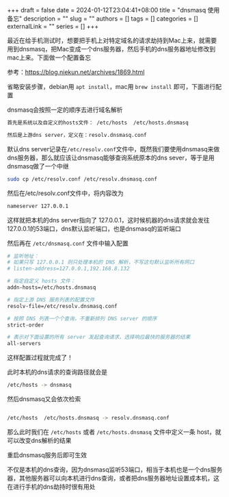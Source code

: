 +++ 
draft = false
date = 2024-01-12T23:04:41+08:00
title = "dnsmasq 使用备忘"
description = ""
slug = ""
authors = []
tags = []
categories = []
externalLink = ""
series = []
+++

最近在给手机测试时，想要把手机上对特定域名的请求劫持到Mac上来，就需要用到dnsmasq，把Mac变成一个dns服务器，然后手机的dns服务器地址修改到mac上来。下面做一个配置备忘

参考：https://blog.niekun.net/archives/1869.html

省略安装步骤，debian用 `apt install`，mac用 `brew install` 即可，下面进行配置

dnsmasq会按照一定的顺序去进行域名解析

```bash
首先是系统以及自定义的hosts文件： /etc/hosts  /etc/hosts.dnsmasq

然后是上游dns server，定义在：resolv.dnsmasq.conf 
```

默认dns server记录在`/etc/resolv.conf`文件中，既然我们要使用dnsmasq来做dns服务器，那么就应该让dnsmasq能够查询系统原本的dns sever，等于是用dnsmasq做了一个中继

```bash
sudo cp /etc/resolv.conf /etc/resolv.dnsmasq.conf
```

然后在/etc/resolv.conf文件中，将内容改为

```bash
nameserver 127.0.0.1
```

这样就把本机的dns server指向了 127.0.0.1，这时候机器的dns请求就会发往127.0.0.1的53端口，dns默认监听端口，也是dnsmasq的监听端口

然后再在 `/etc/dnsmasq.conf` 文件中输入配置

```bash
# 监听地址：
# 如果只写 127.0.0.1 则只处理本机的 DNS 解析，不写这句默认监听所有网口
# listen-address=127.0.0.1,192.168.8.132

# 指定自定义 hosts 文件：
addn-hosts=/etc/hosts.dnsmasq

# 指定上游 DNS 服务列表的配置文件
resolv-file=/etc/resolv.dnsmasq.conf

# 按照 DNS 列表一个个查询，不重新排列 DNS server 的顺序
strict-order

# 表示对下面设置的所有 server 发起查询请求，选择响应最快的服务器的结果
all-servers
```

这样配置过程就完成了！

此时本机的dns请求的查询路径就会是

```bash
/etc/hosts -> dnsmasq
```

然后dnsmasq又会依次检索

```bash

/etc/hosts  /etc/hosts.dnsmasq -> resolv.dnsmasq.conf
```

那么此时我们在 `/etc/hosts` 或者 `/etc/hosts.dnsmasq` 文件中定义一条 host，就可以改变dns解析的结果

重启dnsmasq服务后即可生效


不仅是本机的dns查询，因为dnsmasq监听53端口，相当于本机也是一个dns服务器，其他服务器可以向本机进行dns查询，或者把dns服务器地址设置成本机，这在进行手机的dns劫持时很有用处